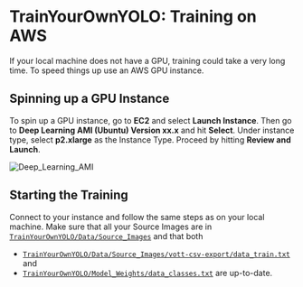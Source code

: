 # TrainYourOwnYOLO: Training on AWS

If your local machine does not have a GPU, training could take a very long time. To speed things up use an AWS GPU instance. 

## Spinning up a GPU Instance
To spin up a GPU instance, go to **EC2** and select **Launch Instance**. Then go to **Deep Learning AMI (Ubuntu) Version xx.x** and hit **Select**. Under instance type, select **p2.xlarge** as the Instance Type. Proceed by hitting **Review and Launch**. 

![Deep_Learning_AMI](/2_Training/AWS/Screenshots/AWS_Deep_Learning_AMI.gif)

## Starting the Training
Connect to your instance and follow the same steps as on your local machine. Make sure that all your Source Images are in [`TrainYourOwnYOLO/Data/Source_Images`](/Data/Source_Images) and that both 
 - [`TrainYourOwnYOLO/Data/Source_Images/vott-csv-export/data_train.txt`](/Data/Source_Images/vott-csv-export/data_train.txt) and 
 - [`TrainYourOwnYOLO/Model_Weights/data_classes.txt`](/Data/Model_Weights/data_classes.txt) 
are up-to-date.